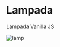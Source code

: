 # Lampada
Lampada Vanilla JS

![lamp](https://user-images.githubusercontent.com/99697852/165352192-aac0a139-3766-481b-a51e-b12c31390f1c.jpg)
